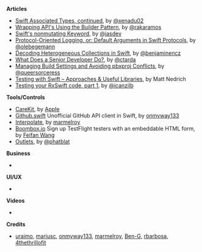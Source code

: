 
**Articles**

* [Swift Associated Types, continued](http://www.russbishop.net/swift-associated-types-cont), by [@xenadu02](https://twitter.com/xenadu02)
* [Wrapping API's Using the Builder Pattern](http://nshint.io/blog/2016/05/02/wrapping-apis-using-the-builder-pattern/), by [@rakaramos](https://www.twitter.com/rakaramos)
* [Swift's nonmutating Keyword](http://jasdev.me/nonmutating), by [@jasdev](https://twitter.com/jasdev)
* [Protocol-Oriented Logging, or: Default Arguments in Swift Protocols](http://oleb.net/blog/2016/05/default-arguments-in-protocols/), by [@olebegemann](https://twitter.com/olebegemann)
* [Decoding Heterogeneous Collections in Swift](http://blog.benjamin-encz.de/post/decoding-heterogeneous-collections-in-swift/), by [@benjaminencz](https://twitter.com/benjaminencz)
* [What Does a Senior Developer Do?](http://ctarda.com/2016/05/what-does-a-senior-developer-do/), by [@ctarda](https://twitter.com/ctarda)
* [Managing Build Settings and Avoiding pbxproj Conflicts](http://pewpewthespells.com/blog/pbxproj_management.html), by [@queersorceress](https://twitter.com/queersorceress)
* [Testing with Swift – Approaches & Useful Libraries](https://spin.atomicobject.com/2016/05/02/testing-swift-code/), by Matt Nedrich
* [Testing your RxSwift code, part 1](http://rx-marin.com/post/rxswift-rxtests-unit-tests/), by [@icanzilb](http://www.twitter.com/icanzilb)

**Tools/Controls**

* [CareKit](https://github.com/carekit-apple/CareKit), by [Apple](https://github.com/carekit-apple)
* [Github.swift](https://github.com/onmyway133/github.swift) Unofficial GitHub API client in Swift, by [onmyway133](https://twitter.com/onmyway133)
* [Interpolate](https://github.com/marmelroy/Interpolate), by [marmelroy](https://twitter.com/marmelroy)
* [Boombox.io](https://boombox.io) Sign up TestFlight testers with an embeddable HTML form, by [Feifan Wang](http://secretsaucehq.com)
* [Outlets](https://github.com/phatblat/Outlets), by [@phatblat](https://twitter.com/phatblat)

**Business**

*

**UI/UX**

*

**Videos**

*

**Credits**

* [uraimo](https://github.com/uraimo), [mariusc](https://github.com/mariusc), [onmyway133](https://github.com/onmyway133), [marmelroy](https://github.com/marmelroy), [Ben-G](https://github.com/Ben-G),  [rbarbosa](https://github.com/rbarbosa), [4thethrillofit](https://github.com/4thethrillofit)
